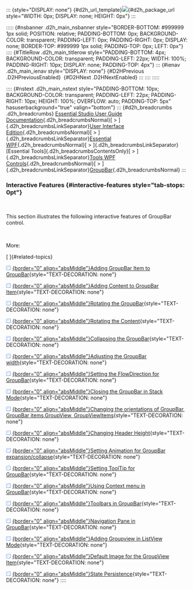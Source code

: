 ::: {style="DISPLAY: none"}
[](ms-xhelp:///?Id=d2h_url_template){#d2h_url_template}![](!package_url!){#d2h_package_url style="WIDTH: 0px; DISPLAY: none; HEIGHT: 0px"}
:::

::::: {#nsbanner .d2h_main_nsbanner style="BORDER-BOTTOM: #999999 1px solid; POSITION: relative; PADDING-BOTTOM: 0px; BACKGROUND-COLOR: transparent; PADDING-LEFT: 0px; PADDING-RIGHT: 0px; DISPLAY: none; BORDER-TOP: #999999 1px solid; PADDING-TOP: 0px; LEFT: 0px"}
:::: {#TitleRow .d2h_main_titlerow style="PADDING-BOTTOM: 4px; BACKGROUND-COLOR: transparent; PADDING-LEFT: 22px; WIDTH: 100%; PADDING-RIGHT: 10px; DISPLAY: none; PADDING-TOP: 4px"}
::: {#ienav .d2h_main_ienav style="DISPLAY: none"}
[](ms-xhelp:///?Id=96bf5e0c-701b-4dea-a62a-135deb09f157){#D2HPrevious .D2HPreviousEnabled}  [](ms-xhelp:///?Id=29e8a595-0b7f-4f3b-b6a0-729b7172fd9f){#D2HNext .D2HNextEnabled}
:::
::::
:::::

:::: {#nstext .d2h_main_nstext style="PADDING-BOTTOM: 10px; BACKGROUND-COLOR: transparent; PADDING-LEFT: 22px; PADDING-RIGHT: 10px; HEIGHT: 100%; OVERFLOW: auto; PADDING-TOP: 5px" hasuserbackground="true" valign="bottom"}
::: {#d2h_breadcrumbs .d2h_breadcrumbs}
[Essential Studio User Guide Documentation](ms-xhelp:///?Id=12457748-09e3-4d74-a240-8e049cedf030){.d2h_breadcrumbsNormal}[ \> ]{.d2h_breadcrumbsLinkSeparator}[User Interface Edition](ms-xhelp:///?Id=c29296b7-531c-413b-a0ec-488ca1f7f669){.d2h_breadcrumbsNormal}[ \> ]{.d2h_breadcrumbsLinkSeparator}[Essential WPF](ms-xhelp:///?Id=7f4f82c5-151c-4262-94d0-75c4626c77bc){.d2h_breadcrumbsNormal}[ \> ]{.d2h_breadcrumbsLinkSeparator}[Essential Tools]{.d2h_breadcrumbsContentsOnly}[ \> ]{.d2h_breadcrumbsLinkSeparator}[Tools WPF Controls](ms-xhelp:///?Id=2ea58a12-9426-4a63-96b4-89eb80232c2c){.d2h_breadcrumbsNormal}[ \> ]{.d2h_breadcrumbsLinkSeparator}[GroupBar](ms-xhelp:///?Id=6b5340fb-a7dc-452a-9569-baffd61bee5b){.d2h_breadcrumbsNormal}
:::

### Interactive Features {#interactive-features style="tab-stops: 0pt"}

 

This section illustrates the following interactive features of GroupBar control.

 

More:

[ ]{#related-topics}

[![](button.gif){border="0" align="absMiddle"}Adding GroupBar Item to GroupBar](ms-xhelp:///?Id=604b6250-7145-4018-8c20-d91a66e31b8a){style="TEXT-DECORATION: none"}

[![](button.gif){border="0" align="absMiddle"}Adding Content to GroupBar Item](ms-xhelp:///?Id=fe3ffe96-0869-4c2c-a70c-e5da7a6c6449){style="TEXT-DECORATION: none"}

[![](button.gif){border="0" align="absMiddle"}Rotating the GroupBar](ms-xhelp:///?Id=f3611187-903d-4142-8031-d9492b4a7ce3){style="TEXT-DECORATION: none"}

[![](button.gif){border="0" align="absMiddle"}Rotating the Content](ms-xhelp:///?Id=8cd05ca3-67cc-42a6-a7a5-34cc02dc7415){style="TEXT-DECORATION: none"}

[![](button.gif){border="0" align="absMiddle"}Collapsing the GroupBar](ms-xhelp:///?Id=811f5856-a1ee-4549-a012-21d07248b4b6){style="TEXT-DECORATION: none"}

[![](button.gif){border="0" align="absMiddle"}Adjusting the GroupBar width](ms-xhelp:///?Id=ce1920b1-edfc-4766-a86c-14070a3538a3){style="TEXT-DECORATION: none"}

[![](button.gif){border="0" align="absMiddle"}Setting the FlowDirection for GroupBar](ms-xhelp:///?Id=033e8087-d347-414e-8e7a-cc76adb79242){style="TEXT-DECORATION: none"}

[![](button.gif){border="0" align="absMiddle"}Closing the GroupBar in Stack Mode](ms-xhelp:///?Id=01f31fb0-2174-4232-8ec5-ad328dee2ed9){style="TEXT-DECORATION: none"}

[![](button.gif){border="0" align="absMiddle"}Changing the orientations of GroupBar, GroupBar items,GroupView, GroupViewItems](ms-xhelp:///?Id=2e9614fb-e36a-4d40-be08-adb30a37211c){style="TEXT-DECORATION: none"}

[![](button.gif){border="0" align="absMiddle"}Changing Header Height](ms-xhelp:///?Id=e5ff71d0-a9e8-4f5e-b86b-c2a5ed30c6f0){style="TEXT-DECORATION: none"}

[![](button.gif){border="0" align="absMiddle"}Setting Animation for GroupBar expansion/collapse](ms-xhelp:///?Id=699192b1-7be3-4f45-acc3-8c02b2b6eecc){style="TEXT-DECORATION: none"}

[![](button.gif){border="0" align="absMiddle"}Setting ToolTip for GroupBar](ms-xhelp:///?Id=9254aa66-a074-4ff5-ba07-6ddc63ff0ce1){style="TEXT-DECORATION: none"}

[![](button.gif){border="0" align="absMiddle"}Using Context menu in GroupBar](ms-xhelp:///?Id=f9691231-704c-479e-8ca0-c8750e1c870a){style="TEXT-DECORATION: none"}

[![](button.gif){border="0" align="absMiddle"}Toolbars in GroupBar](ms-xhelp:///?Id=472eb7a9-112e-438a-b381-10f7e5a697b3){style="TEXT-DECORATION: none"}

[![](button.gif){border="0" align="absMiddle"}Navigation Pane in GroupBar](ms-xhelp:///?Id=6f1c5c78-6630-4ab3-8a9a-2ea4c5b0cf9b){style="TEXT-DECORATION: none"}

[![](button.gif){border="0" align="absMiddle"}Adding Groupview in ListView Mode](ms-xhelp:///?Id=1c471643-e2b1-47ba-8cf6-376c91bc68d3){style="TEXT-DECORATION: none"}

[![](button.gif){border="0" align="absMiddle"}Default Image for the GroupView Item](ms-xhelp:///?Id=4f399dc2-4210-4de1-a451-dd6925cc58f4){style="TEXT-DECORATION: none"}

[![](button.gif){border="0" align="absMiddle"}State Persistence](ms-xhelp:///?Id=59bd41c6-a471-4f63-a34d-39bf20a041eb){style="TEXT-DECORATION: none"}
::::
